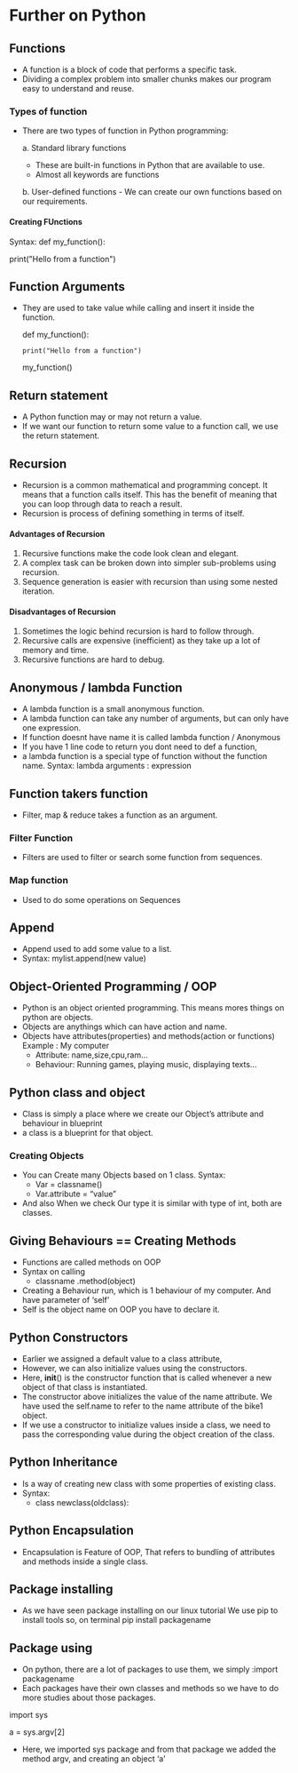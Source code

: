 # Further on Python
## Functions
- A function is a block of code that performs a specific task.
- Dividing a complex problem into smaller chunks makes our program easy to understand and reuse.
### Types of function
- There are two types of function in Python programming:

  a. Standard library functions 
  - These are built-in functions in Python that are available to use.
  - Almost all keywords are functions

  b. User-defined functions - We can create our own functions based on our requirements.
#### Creating FUnctions
Syntax:   def my_function():

  print("Hello from a function")
## Function Arguments
- They are used to take value while calling and insert it inside the function.

  def my_function():

      print("Hello from a function")

   my_function()
## Return statement
- A Python function may or may not return a value.
- If we want our function to return some value to a function call, we use
the return statement.
## Recursion
- Recursion is a common mathematical and programming concept. It means that a function calls itself. This has the benefit of meaning that you can loop through data to reach a result.
- Recursion is process of defining something in terms of itself.
#### Advantages of Recursion
1. Recursive functions make the code look clean and elegant.
2. A complex task can be broken down into simpler sub-problems using
recursion.
3. Sequence generation is easier with recursion than using some nested
iteration.
#### Disadvantages of Recursion
1. Sometimes the logic behind recursion is hard to follow through.
2. Recursive calls are expensive (inefficient) as they take up a lot of memory and time.
3. Recursive functions are hard to debug.
## Anonymous / lambda Function
- A  lambda function is a small anonymous function.
- A lambda function can take any number of arguments, but can only have one expression.
- If function doesnt have name it is called lambda function / Anonymous
- If you have 1 line code to return you dont need to def a function,
- a lambda function is a special type of function without the function name.
Syntax: lambda arguments : expression
## Function takers function
- Filter, map & reduce takes a function as an argument.
### Filter Function
- Filters are used to filter or search some function from sequences.
### Map function
- Used to do some operations on Sequences
## Append
- Append used to add some value to a list.
- Syntax: mylist.append(new value)
## Object-Oriented Programming / OOP
- Python is an object oriented programming. This means mores things on python are objects.
- Objects are anythings which can have action and name.
- Objects have attributes(properties) and methods(action or functions)
Example : My computer
  - Attribute: name,size,cpu,ram…
  - Behaviour: Running games, playing music, displaying texts…
## Python class and object
- Class is simply a place where we create our Object’s attribute and behaviour in blueprint
- a class is a blueprint for that object.
### Creating Objects
- You can Create many Objects based on 1 class.
Syntax:
  - Var = classname()
  - Var.attribute = “value”
- And also When we check Our type it is similar with type of int, both are classes.
## Giving Behaviours == Creating Methods
- Functions are called methods on OOP
- Syntax on calling
  - classname .method(object)
- Creating a Behaviour run, which is 1 behaviour of my computer. And have parameter of ‘self’
- Self is the object name on OOP you have to declare it.
## Python Constructors
- Earlier we assigned a default value to a class attribute,
- However, we can also initialize values using the constructors.
- Here, __init__() is the constructor function that is called whenever  a new object of that class is instantiated.
- The constructor above initializes the value of the name attribute. We have used the self.name to refer to the name attribute of the bike1 object.
- If we use a constructor to initialize values inside a class, we need to pass the corresponding value during the object creation of the class.
## Python Inheritance
- Is a way of creating new class with some properties of existing class.
- Syntax:
  - class newclass(oldclass):
## Python Encapsulation
- Encapsulation is Feature of OOP, That refers to  bundling of attributes and methods inside a single class.
## Package installing
- As we have seen package installing on our linux tutorial We use pip to install tools so, on terminal pip install packagename
## Package using
- On python, there are a lot of packages to use them, we simply :import packagename
- Each packages have their own classes and methods so we have to do more studies about those packages.

import sys

a = sys.argv[2]
- Here, we imported sys package and from that package we added the method argv, and creating an object ‘a’